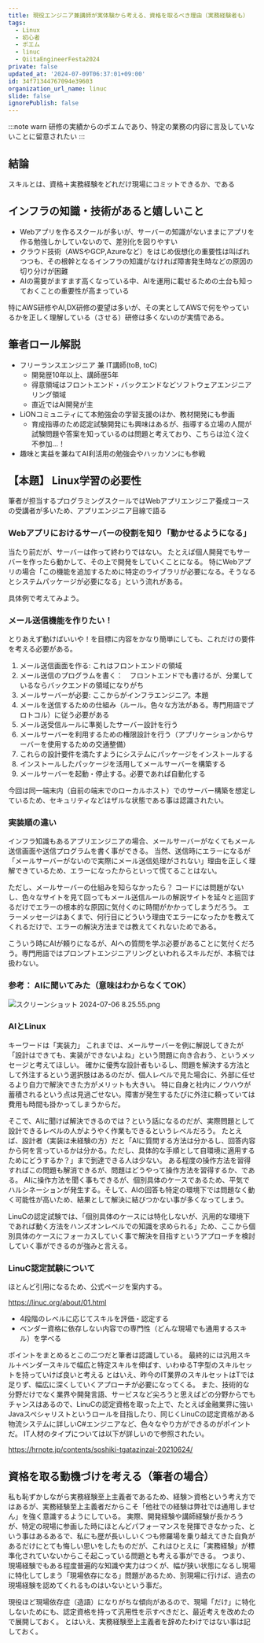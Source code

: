 ```yaml
---
title: 現役エンジニア兼講師が実体験から考える、資格を取るべき理由（実務経験者も）
tags:
  - Linux
  - 初心者
  - ポエム
  - linuc
  - QiitaEngineerFesta2024
private: false
updated_at: '2024-07-09T06:37:01+09:00'
id: 34f71344767094e39603
organization_url_name: linuc
slide: false
ignorePublish: false
---
```


:::note warn
研修の実績からのポエムであり、特定の業務の内容に言及していないことに留意されたい
:::

## 結論
スキルとは、資格＋実務経験をどれだけ現場にコミットできるか、である

## インフラの知識・技術があると嬉しいこと
- Webアプリを作るスクールが多いが、サーバーの知識がないままにアプリを作る勉強しかしていないので、差別化を図りやすい
- クラウド技術（AWSやGCP,Azureなど）をはじめ仮想化の重要性は叫ばれつつも、その根幹となるインフラの知識がなければ障害発生時などの原因の切り分けが困難
- AIの需要がますます高くなっている中、AIを運用に載せるための土台も知っておくことの重要性が高まっている

特にAWS研修やAI,DX研修の要望は多いが、その実としてAWSで何をやっているかを正しく理解している（させる）研修は多くないのが実情である。

## 筆者ロール解説
- フリーランスエンジニア 兼 IT講師(toB, toC)
  - 開発歴10年以上、講師歴5年
  - 得意領域はフロントエンド・バックエンドなどソフトウェアエンジニアリング領域
  - 直近ではAI開発が主
- LiONコミュニティにて本勉強会の学習支援のほか、教材開発にも参画
  - 育成指導のため認定試験開発にも興味はあるが、指導する立場の人間が試験問題や答案を知っているのは問題と考えており、こちらは泣く泣く不参加…！
- 趣味と実益を兼ねてAI利活用の勉強会やハッカソンにも参戦

## 【本題】 Linux学習の必要性
筆者が担当するプログラミングスクールではWebアプリエンジニア養成コースの受講者が多いため、アプリエンジニア目線で語る

### Webアプリにおけるサーバーの役割を知り「動かせるようになる」
当たり前だが、サーバーは作って終わりではない。
たとえば個人開発でもサーバーを作ったら動かして、その上で開発をしていくことになる。
特にWebアプリの場合「この機能を追加するために特定のライブラリが必要になる。そうなるとシステムパッケージが必要になる」という流れがある。

具体例で考えてみよう。

### メール送信機能を作りたい！
とりあえず動けばいいや！を目標に内容をかなり簡単にしても、これだけの要件を考える必要がある。

1. メール送信画面を作る: これはフロントエンドの領域
1. メール送信のプログラムを書く：　フロントエンドでも書けるが、分業しているならバックエンドの領域になりがち
1. メールサーバーが必要: ここからがインフラエンジニア。本題
  1. メールを送信するための仕組み（ルール。色々な方法がある。専門用語でプロトコル）に従う必要がある
  1. メール送受信ルールに準拠したサーバー設計を行う
  1. メールサーバーを利用するための権限設計を行う（アプリケーションからサーバーを使用するための交通整備）
  1. これらの設計要件を満たすようにシステムにパッケージをインストールする
  1. インストールしたパッケージを活用してメールサーバーを構築する
  1. メールサーバーを起動・停止する。必要であれば自動化する

今回は同一端末内（自前の端末でのローカルホスト）でのサーバー構築を想定しているため、セキュリティなどはザルな状態である事は認識されたい。

### 実装順の違い
インフラ知識もあるアプリエンジニアの場合、メールサーバーがなくてもメール送信画面や送信プログラムを書く事ができる。
当然、送信時にエラーになるが「メールサーバーがないので実際にメール送信処理がされない」理由を正しく理解できているため、エラーになったからといって慌てることはない。

ただし、メールサーバーの仕組みを知らなかったら？
コードには問題がないし、色々なサイトを見て回ってもメール送信ルールの解説サイトを延々と巡回するだけでエラーの根本的な原因に気付くのに時間がかかってしまうだろう。
エラーメッセージはあくまで、何行目にどういう理由でエラーになったかを教えてくれるだけで、エラーの解決方法までは教えてくれないためである。

こういう時にAIが頼りになるが、AIへの質問を学ぶ必要があることに気付くだろう。専門用語ではプロンプトエンジニアリングといわれるスキルだが、本稿では扱わない。

### 参考： AIに聞いてみた（意味はわからなくてOK）
![スクリーンショット 2024-07-06 8.25.55.png](https://qiita-image-store.s3.ap-northeast-1.amazonaws.com/0/122800/b2b67c09-5035-ce7d-4821-f2cb77b09047.png)

### AIとLinux
キーワードは「実装力」
これまでは、メールサーバーを例に解説してきたが「設計はできても、実装ができないよね」という問題に向き合おう、というメッセージと考えてほしい。
確かに優秀な設計者もいるし、問題を解決する方法として外注するという選択肢はあるのだが、個人レベルで見た場合に、外部に任せるより自力で解決できた方がメリットも大きい。
特に自身と社内にノウハウが蓄積されるという点は見過ごせない。障害が発生するたびに外注に頼っていては費用も時間も掛かってしまうからだ。

そこで、AIに聞けば解決できるのでは？という話になるのだが、実際問題として設計できるレベルの人がようやく作業もできるというレベルだろう。
たとえば、設計者（実装は未経験の方）だと「AIに質問する方法は分かるし、回答内容から何を言っているかは分かる。ただし、具体的な手順として自環境に適用するためにどうするか？」まで到達できる人は少ない。
ある程度の操作方法を習得すればこの問題も解消できるが、問題はどうやって操作方法を習得するか、である。
AIに操作方法を聞く事もできるが、個別具体のケースであるため、平気でハルシネーションが発生する。そして、AIの回答も特定の環境下では問題なく動く可能性が高いため、結果として解決に結びつかない事が多くなってしまう。

LinuCの認定試験では、「個別具体のケースには特化しないが、汎用的な環境下であれば動く方法をハンズオンレベルでの知識を求められる」ため、ここから個別具体のケースにフォーカスしていく事で解決を目指すというアプローチを検討していく事ができるのが強みと言える。

### LinuC認定試験について
ほとんど引用になるため、公式ページを案内する。

https://linuc.org/about/01.html

- 4段階のレベルに応じてスキルを評価・認定する
- ベンダー資格に依存しない内容での専門性（どんな現場でも通用するスキル）を学べる

ポイントをまとめるとこの二つだと筆者は認識している。
最終的には汎用スキル＋ベンダースキルで幅広と特定スキルを伸ばす、いわゆるT字型のスキルセットを持っていけば良いと考える
とはいえ、昨今のIT業界のスキルセットはTでは足りず、幅広に深くしていくアプローチが必要になってくる。
また、技術的な分野だけでなく業界や開発言語、サービスなど尖ろうと思えばどの分野からでもチャンスはあるので、LinuCの認定資格を取った上で、たとえば金融業界に強いJavaスペシャリストというロールを目指したり、同じくLinuCの認定資格がある物流システムに詳しいC#エンジニアなど、色々なやり方ができるのがポイントだ。
IT人材のタイプについては以下が詳しいので参照されたい。

https://hrnote.jp/contents/soshiki-tgatazinzai-20210624/

## 資格を取る動機づけを考える（筆者の場合）
私も恥ずかしながら実務経験至上主義者であるため、経験＞資格という考え方ではあるが、実務経験至上主義者だからこそ「他社での経験は弊社では通用しません」を強く意識するようにしている。
実際、開発経験や講師経験が長かろうが、特定の現場に参画した時にほとんどパフォーマンスを発揮できなかった、という事はあるあるで、私にも歴が長いしいくつも修羅場を乗り越えてきた自負があるだけにとても悔しい思いをしたものだが、これはひとえに「実務経験」が標準化されていないからこそ起こっている問題とも考える事ができる。
つまり、現場経験でもある程度普遍的な知識や実力はつくが、幅が狭い状態になるし現場に特化してしまう「現場依存になる」問題があるため、別現場に行けば、過去の現場経験を認めてくれるものはいないという事だ。

現役ほど現場依存症（造語）になりがちな傾向があるので、現場「だけ」に特化しないためにも、認定資格を持って汎用性を示すべきだと、最近考えを改めたので展開しておく。
とはいえ、実務経験至上主義者を辞めたわけではない事は記しておく。
